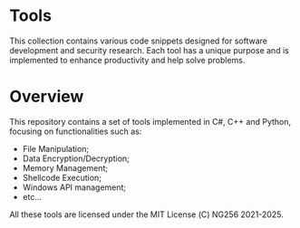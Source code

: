 # Tools
This collection contains various code snippets designed for software development and security research. Each tool has a unique purpose and is implemented to enhance productivity and help solve problems.

# Overview
This repository contains a set of tools implemented in C#, C++ and Python, focusing on functionalities such as:

- File Manipulation;
- Data Encryption/Decryption;
- Memory Management;
- Shellcode Execution;
- Windows API management;
- etc...

All these tools are licensed under the MIT License (С) NG256 2021-2025.
